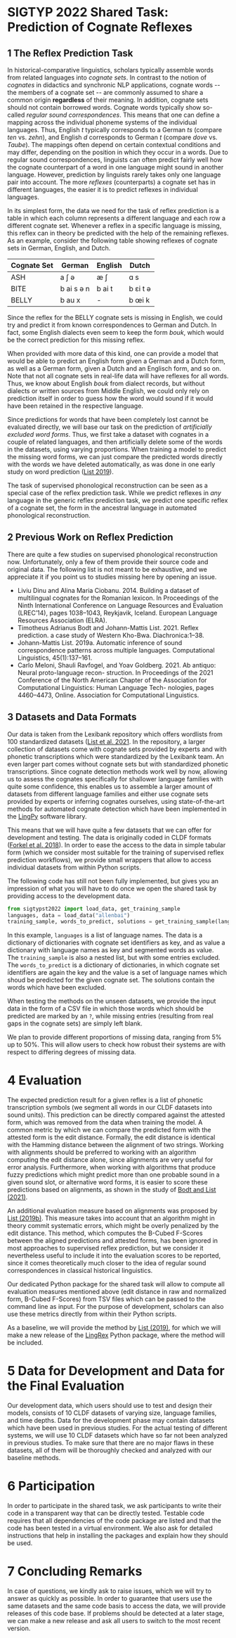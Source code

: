 # SIGTYP 2022 Shared Task: Prediction of Cognate Reflexes

## 1 The Reflex Prediction Task

In historical-comparative linguistics, scholars typically assemble words from
related languages into *cognate sets*. In contrast to the notion of *cognates*
in didactics and synchronic NLP applications, cognate words -- the members of a
cognate set -- are commonly assumed to share a common origin **regardless** of
their meaning. In addition, cognate sets should not contain borrowed words.
Cognate words typically show so-called *regular sound correspondences*. This
means that one can define a mapping across the individual phoneme systems of
the individual languages. Thus, English *t* typically corresponds to a German
*ts* (compare *ten* vs. *zehn*), and English *d* corresponds to German *t*
(compare *dove* vs. *Taube*). The mappings often depend on certain contextual
conditions and may differ, depending on the position in which they occur in a
words. Due to regular sound correspondences, linguists can often predict fairly
well how the cognate counterpart of a word in one language might sound in
another language. However, prediction by linguists rarely takes only one
language pair into account.  The more *reflexes* (counterparts) a cognate set
has in different languages, the easier it is to predict reflexes in individual
languages.

In its simplest form, the data we need for the task of reflex prediction is a
table in which each column represents a different language and each row a
different cognate set. Whenever a reflex in a specific language is missing,
this reflex can in theory be predicted with the help of the remaining reflexes.
As an example, consider the following table showing reflexes of cognate sets in German, English, and Dutch.


Cognate Set | German | English | Dutch
--- | --- | --- | --- 
ASH | a ʃ ə | æ ʃ | ɑ s
BITE | b ai s ə n | b ai t | b ɛi t ə
BELLY | b au x | - | b œi k

Since the reflex for the BELLY cognate sets is missing in English, we could try and predict it from known correspondences to German and Dutch. In fact, some English dialects even seem to keep the form *bouk*, which would be the correct prediction for this missing reflex. 

When provided with more data of this kind, one can provide a model that would be able to predict an English form given a German and a Dutch form, as well as a German form, given a Dutch and an Englisch form, and so on. Note that not all cognate sets in real-life data will have reflexes for all words. Thus, we know about English *bouk* from dialect records, but without dialects or written sources from Middle English, we could only rely on prediction itself in order to guess how the word would sound if it would have been retained in the respective language.

Since predictions for words that have been completely lost cannot be evaluated directly, we will base our task on the prediction of *artificially excluded word forms*. Thus, we first take a dataset with cognates in a couple of related languages, and then artificially delete some of the words in the datasets, using varying proportions. When training a model to predict the missing word forms, we can just compare the predicted words directly with the words we have deleted automatically, as was done in one early study on word prediction ([List 2019](http://doi.org/10.1162/coli_a_00344)). 

The task of supervised phonological reconstruction can be seen as a special case of the reflex prediction task. While we predict reflexes in *any* language in the generic reflex prediction task, we predict one specific reflex of a cognate set, the form in the ancestral language in automated phonological reconstruction.

## 2 Previous Work on Reflex Prediction

There are quite a few studies on supervised phonological reconstruction now. Unfortunately, only a few of them provide their source code and original data. The following list is not meant to be exhaustive, and we appreciate it if you point us to studies missing here by opening an issue.

* Liviu Dinu and Alina Maria Ciobanu. 2014. Building a dataset of multilingual cognates for the Romanian lexicon. In Proceedings of the Ninth International Conference on Language Resources and Evaluation (LREC’14), pages 1038–1043, Reykjavik, Iceland.  European Language Resources Association (ELRA).
* Timotheus Adrianus Bodt and Johann-Mattis List. 2021.  Reflex prediction. a case study of Western Kho-Bwa.  Diachronica:1–38.
* Johann-Mattis List. 2019a. Automatic inference of sound correspondence patterns across multiple languages. Computational Linguistics, 45(1):137–161.
* Carlo Meloni, Shauli Ravfogel, and Yoav Goldberg.  2021. Ab antiquo: Neural proto-language recon- struction. In Proceedings of the 2021 Conference of the North American Chapter of the Association for Computational Linguistics: Human Language Tech- nologies, pages 4460–4473, Online. Association for Computational Linguistics.

## 3 Datasets and Data Formats

Our data is taken from the Lexibank repository which offers wordlists from 100 standardized datasets ([List et al. 2021](https://doi.org/10.21203/rs.3.rs-870835/v1). In the repository, a larger collection of datasets come with cognate sets provided by experts and with phonetic transcriptions which were standardized by the Lexibank team. An even larger part comes without cognate sets but with standardized phonetic transcriptions. Since cognate detection methods work well by now, allowing us to assess the cognates specifically for shallower language families with quite some confidence, this enables us to assemble a larger amount of datasets from different language families and either use cognate sets provided by experts or inferring cognates ourselves, using state-of-the-art methods for automated cognate detection which have been implemented in the [LingPy](https://github.com/lingpy/lingpy) software library. 

This means that we will have quite a few datasets that we can offer for development and testing. The data is originally coded in CLDF formats ([Forkel et al. 2018](https://doi.org/10.1038/sdata.2018.205)). In order to ease the access to the data in simple tabular form (which we consider most suitable for the training of supervised reflex prediction workflows), we provide small wrappers that allow to access individual datasets from within Python scripts.

The following code has still not been fully implemented, but gives you an impression of what you will have to do once we open the shared task by providing access to the development data.

```python
from sigtypst2022 import load_data, get_training_sample
languages, data = load_data("allenbai")
training_sample, words_to_predict, solutions = get_training_sample(languages, data)
```
In this example, `languages` is a list of language names. The data is a dictionary of dictionaries with cognate set identifiers as key, and as value a dictionary with language names as key and segmented words as value.  
The `training_sample` is also a nested list, but with some entries excluded. The `words_to_predict` is a dictionary of dictionaries, in which cognate set identifiers are again the key and the value is a set of language names which shoud be predicted for the given cognate set. The solutions contain the words which have been excluded. 

When testing the methods on the unseen datasets, we provide the input data in the form of a CSV file in which those words which should be predicted are marked by an `?`, while missing entries (resulting from real gaps in the cognate sets) are simply left blank. 

We plan to provide different proportions of missing data, ranging from 5% up to 50%. This will allow users to check how robust their systems are with respect to differing degrees of missing data.  

# 4 Evaluation

The expected prediction result for a given reflex is a list of phonetic transcription symbols (we segment all words in our CLDF datasets into sound units). This prediction can be directly compared against the attested form, which was removed from the data when training the model. A common metric by which we can compare the predicted form with the attested form is the edit distance. Formally, the edit distance is identical with the Hamming distance between the alignment of two strings. Working with alignments should be preferred to working with an algorithm computing the edit distance alone, since alignments are very useful for error analysis. Furthermore, when working with algorithms that produce fuzzy predictions which might predict more than one probable sound in a given sound slot, or alternative word forms, it is easier to score these predictions based on alignments, as shown in the study of [Bodt and List (2021)](https://doi.org/10.1075/dia.20009.bod). 

An additional evaluation measure based on alignments was proposed by [List (2019b)](https://doi.org/10.1515/tl-2019-0016). This measure takes into account that an algorithm might in theory commit systematic errors, which might be overly penalized by the edit distance. This method, which computes the B-Cubed F-Scores between the aligned predictions and attested forms, has been ignored in most approaches to supervised reflex prediction, but we consider it nevertheless useful to include it into the evaluation scores to be reported, since it comes theoretically much closer to the idea of regular sound correspondences in classical historical linguistics. 

Our dedicated Python package for the shared task will allow to compute all evaluation measures mentioned above (edit distance in raw and normalized form, B-Cubed F-Scores) from TSV files which can be passed to the command line as input. For the purpose of development, scholars can also use these metrics directly from within their Python scripts.

As a baseline, we will provide the method by [List (2019)](http://doi.org/10.1162/coli_a_00344), for which we will make a new release of the [LingRex](https://github.com/lingpy/lingrex) Python package, where the method will be included.

# 5 Data for Development and Data for the Final Evaluation

Our development data, which users should use to test and design their models, consists of 10 CLDF datasets of varying size, language families, and time depths. Data for the development phase may contain datasets which have been used in previous studies. For the actual testing of different systems, we will use 10 CLDF datasets which have so far not been analyzed in previous studies. To make sure that there are no major flaws in these datasets, all of them will be thoroughly checked and analyzed with our baseline methods.

# 6 Participation

In order to participate in the shared task, we ask participants to write their code in a transparent way that can be directly tested. Testable code requires that all dependencies of the code package are listed and that the code has been tested in a virtual environment. We also ask for detailed instructions that help in installing the packages and explain how they should be used.

# 7 Concluding Remarks

In case of questions, we kindly ask to raise issues, which we will try to answer as quickly as possible. In order to guarantee that users use the same datasets and the same code basis to access the data, we will provide releases of this code base. If problems should be detected at a later stage, we can make a new release and ask all users to switch to the most recent version. 


